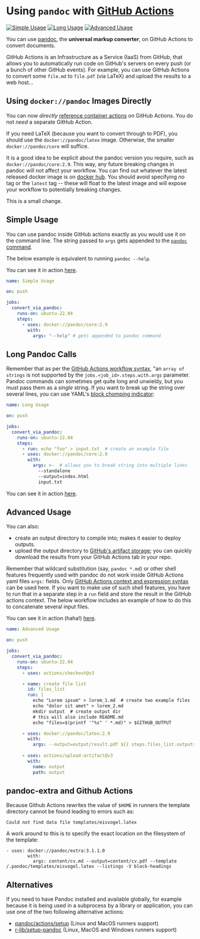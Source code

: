 # Using `pandoc` with [GitHub Actions](https://github.com/features/actions)

<!-- badges: start -->
[![Simple Usage](https://github.com/maxheld83/pandoc-example/workflows/Simple%20Usage/badge.svg)](https://github.com/maxheld83/pandoc-example/actions)
[![Long Usage](https://github.com/maxheld83/pandoc-example/workflows/Long%20Usage/badge.svg)](https://github.com/maxheld83/pandoc-example/actions)
[![Advanced Usage](https://github.com/maxheld83/pandoc-example/workflows/Advanced%20Usage/badge.svg)](https://github.com/maxheld83/pandoc-example/actions)
<!-- badges: end -->

You can use [pandoc](https://pandoc.org/), the **universal markup converter**, on GitHub Actions to convert documents.

GitHub Actions is an Infrastructure as a Service (IaaS) from GitHub, that allows you to automatically run code on GitHub's servers on every push (or a bunch of other GitHub events).
For example, you can use GitHub Actions to convert some `file.md` to `file.pdf` (via LaTeX) and upload the results to a web host…


## Using `docker://pandoc` Images Directly

You can now *directly* [reference container actions](https://help.github.com/en/actions/automating-your-workflow-with-github-actions/configuring-a-workflow#referencing-a-container-on-docker-hub) on GitHub Actions.
You do not *need* a separate GitHub Action.

If you need LaTeX (because you want to convert through to PDF), you should use the `docker://pandoc/latex` image.
Otherwise, the smaller `docker://pandoc/core` will suffice.

It is a good idea to be explicit about the pandoc version you require, such as `docker://pandoc/core:2.9`.
This way, any future breaking changes in pandoc will not affect your workflow.
You can find out whatever the latest released docker image is on [docker hub](https://hub.docker.com/r/pandoc/core/tags).
You should avoid specifying *no* tag or the `latest` tag -- these will float to the latest image and will expose your workflow to potentially breaking changes.


This is a small change.


## Simple Usage

You can use pandoc inside GitHub actions exactly as you would use it on the command line.
The string passed to `args` gets appended to the [`pandoc` command](https://pandoc.org/MANUAL.html).

The below example is equivalent to running `pandoc --help`.

You can see it in action [here](http://github.com/maxheld83/pandoc-example).

```yaml
name: Simple Usage

on: push

jobs:
  convert_via_pandoc:
    runs-on: ubuntu-22.04
    steps:
      - uses: docker://pandoc/core:2.9
        with:
          args: "--help" # gets appended to pandoc command
```


## Long Pandoc Calls

Remember that as per the [GitHub Actions workflow syntax](https://help.github.com/en/actions/automating-your-workflow-with-github-actions/workflow-syntax-for-github-actions#jobsjob_idstepswithargs), "an `array of strings` is not supported by the `jobs.<job_id>.steps.with.args` parameter.
Pandoc commands can sometimes get quite long and unwieldy, but you must pass them as a *single* string.
If you want to break up the string over several lines, you can use YAML's [block chomping indicator](http://www.yaml.org/spec/1.2/spec.html#id2794534):

```yaml
name: Long Usage

on: push

jobs:
  convert_via_pandoc:
    runs-on: ubuntu-22.04
    steps:
      - run: echo "foo" > input.txt  # create an example file
      - uses: docker://pandoc/core:2.9
        with:
          args: >-  # allows you to break string into multiple lines
            --standalone
            --output=index.html
            input.txt
```

You can see it in action [here](http://github.com/maxheld83/pandoc-example).


## Advanced Usage

You can also:

- create an output directory to compile into; makes it easier to deploy outputs.
- upload the output directory to [GitHub's artifact storage](https://help.github.com/en/articles/managing-a-workflow-run#downloading-logs-and-artifacts); you can quickly download the results from your GitHub Actions tab in your repo.

Remember that wildcard substitution (say, `pandoc *.md`) or other shell features frequently used with pandoc do not work inside GitHub Actions yaml files `args:` fields.
Only [GitHub Actions context and expression syntax](https://help.github.com/en/actions/reference/context-and-expression-syntax-for-github-actions) can be used here.
If you want to make use of such shell features, you have to run that in a separate step in a `run` field and store the result in the GitHub actions context.
The below workflow includes an example of how to do this to concatenate several input files.

You can see it in action (haha!) [here](http://github.com/maxheld83/pandoc-example).

```yaml
name: Advanced Usage

on: push

jobs:
  convert_via_pandoc:
    runs-on: ubuntu-22.04
    steps:
      - uses: actions/checkout@v3

      - name: create file list
        id: files_list
        run: |
          echo "Lorem ipsum" > lorem_1.md  # create two example files
          echo "dolor sit amet" > lorem_2.md
          mkdir output  # create output dir
          # this will also include README.md
          echo "files=$(printf '"%s" ' *.md)" > $GITHUB_OUTPUT

      - uses: docker://pandoc/latex:2.9
        with:
          args: --output=output/result.pdf ${{ steps.files_list.outputs.files }}
          
      - uses: actions/upload-artifact@v3
        with:
          name: output
          path: output
```

## pandoc-extra and Github Actions

Because Github Actions rewrites the value of `$HOME` in runners the template directory cannot be found leading to errors such as:

```
Could not find data file templates/eisvogel.latex
```

A work around to this is to specify the exact location on the filesystem of the template:

```
- uses: docker://pandoc/extra:3.1.1.0
        with:
          args: content/cv.md --output=content/cv.pdf --template /.pandoc/templates/eisvogel.latex --listings -V block-headings
```

## Alternatives

If you need to have Pandoc installed and available globally, for example because it is being used in a subprocess by a library or application, you can use one of the two following alternative actions:

- [pandoc/actions/setup](https://github.com/pandoc/actions/tree/main/setup) (Linux and MacOS runners support)
- [r-lib/setup-pandoc](https://github.com/r-lib/actions/tree/v2-branch/setup-pandoc) (Linux, MacOS and Windows runners support)
